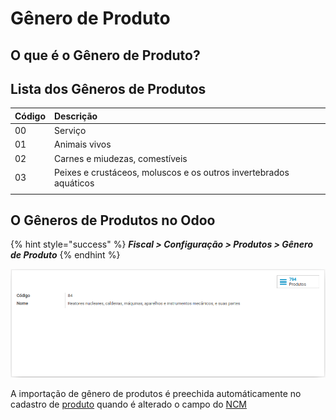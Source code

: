 # Gênero de Produto

## O que é o Gênero de Produto?



## Lista dos Gêneros de Produtos

| Código | Descrição |
| :--- | :--- |
| 00 | Serviço |
| 01 | Animais vivos |
| 02 | Carnes e miudezas, comestíveis |
| 03 | Peixes e crustáceos, moluscos e os outros invertebrados aquáticos |
|  |  |

## O Gêneros de Produtos no Odoo

{% hint style="success" %}
_**Fiscal &gt; Configuração &gt; Produtos &gt; Gênero de Produto**_
{% endhint %}

![](../../../.gitbook/assets/screenshot-from-2020-10-20-12-33-50.png)

A importação de gênero de produtos é preechida automáticamente no cadastro de [produto](../../produtos-e-servicos/produto.md) quando é alterado o campo do [NCM](ncm.md)

